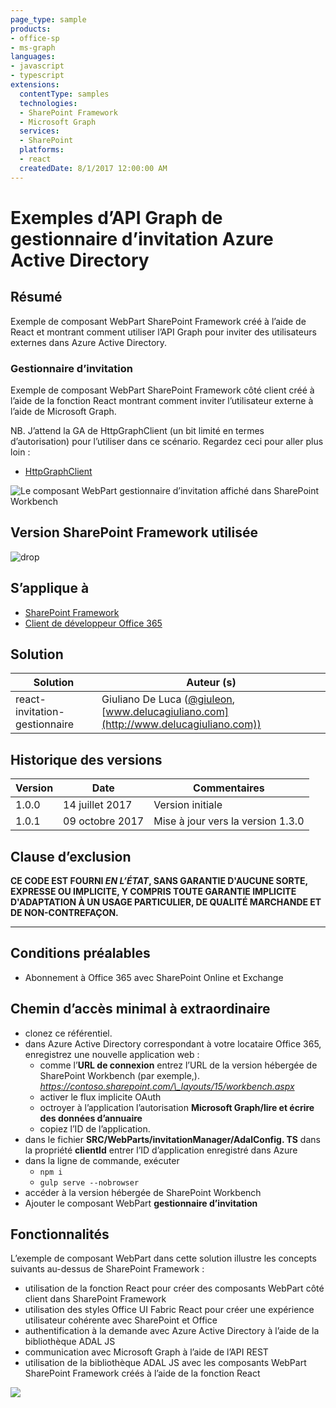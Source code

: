 ```yaml
---
page_type: sample
products:
- office-sp
- ms-graph
languages:
- javascript
- typescript
extensions:
  contentType: samples
  technologies:
  - SharePoint Framework
  - Microsoft Graph
  services:
  - SharePoint
  platforms:
  - react
  createdDate: 8/1/2017 12:00:00 AM
---
```

# Exemples d’API Graph de gestionnaire d’invitation Azure Active Directory

## Résumé

Exemple de composant WebPart SharePoint Framework créé à l’aide de React et montrant comment utiliser l’API Graph pour inviter des utilisateurs externes dans Azure Active Directory.

### Gestionnaire d’invitation

Exemple de composant WebPart SharePoint Framework côté client créé à l’aide de la fonction React montrant comment inviter l’utilisateur externe à l’aide de Microsoft Graph.

NB. J’attend la GA de HttpGraphClient (un bit limité en termes d’autorisation) pour l’utiliser dans ce scénario.
Regardez ceci pour aller plus loin :
* [HttpGraphClient](https://docs.microsoft.com/sharepoint/dev/spfx/web-parts/guidance/call-microsoft-graph-from-your-web-part)

![Le composant WebPart gestionnaire d’invitation affiché dans SharePoint Workbench](./assets/SPFx-Invitation-Manager.gif)

## Version SharePoint Framework utilisée 
![drop](https://img.shields.io/badge/drop-1.3.0-green.svg)

## S’applique à

* [SharePoint Framework](https://learn.microsoft.com/sharepoint/dev/spfx/sharepoint-framework-overview)
* [Client de développeur Office 365](https://learn.microsoft.com/sharepoint/dev/spfx/set-up-your-developer-tenant)

## Solution

Solution|Auteur (s)
--------|---------
react-invitation-gestionnaire|Giuliano De Luca ([@giuleon](https://twitter.com/giuleon), [www.delucagiuliano.com](http://www.delucagiuliano.com))

## Historique des versions

Version|Date|Commentaires
-------|----|--------
1.0.0 |14 juillet 2017|Version initiale
1.0.1|09 octobre 2017|Mise à jour vers la version 1.3.0

## Clause d’exclusion
**CE CODE EST FOURNI *EN L’ÉTAT*, SANS GARANTIE D'AUCUNE SORTE, EXPRESSE OU IMPLICITE, Y COMPRIS TOUTE GARANTIE IMPLICITE D'ADAPTATION À UN USAGE PARTICULIER, DE QUALITÉ MARCHANDE ET DE NON-CONTREFAÇON.**

---

## Conditions préalables

- Abonnement à Office 365 avec SharePoint Online et Exchange

## Chemin d’accès minimal à extraordinaire

- clonez ce référentiel.
- dans Azure Active Directory correspondant à votre locataire Office 365, enregistrez une nouvelle application web :
  - comme l’**URL de connexion** entrez l’URL de la version hébergée de SharePoint Workbench (par exemple,). *https://contoso.sharepoint.com/\_layouts/15/workbench.aspx*
  - activer le flux implicite OAuth
  - octroyer à l’application l’autorisation **Microsoft Graph/lire et écrire des données d’annuaire**
  - copiez l’ID de l’application.
- dans le fichier **SRC/WebParts/invitationManager/AdalConfig. TS** dans la propriété **clientId** entrer l’ID d’application enregistré dans Azure
- dans la ligne de commande, exécuter
  - `npm i`
  - `gulp serve --nobrowser`
- accéder à la version hébergée de SharePoint Workbench
- Ajouter le composant WebPart **gestionnaire d’invitation**

## Fonctionnalités

L’exemple de composant WebPart dans cette solution illustre les concepts suivants au-dessus de SharePoint Framework :

- utilisation de la fonction React pour créer des composants WebPart côté client dans SharePoint Framework
- utilisation des styles Office UI Fabric React pour créer une expérience utilisateur cohérente avec SharePoint et Office
- authentification à la demande avec Azure Active Directory à l’aide de la bibliothèque ADAL JS
- communication avec Microsoft Graph à l’aide de l’API REST
- utilisation de la bibliothèque ADAL JS avec les composants WebPart SharePoint Framework créés à l’aide de la fonction React

![](https://m365-visitor-stats.azurewebsites.net/sp-dev-fx-webparts/samples/react-invitation-manager)
